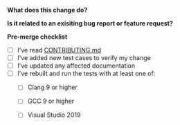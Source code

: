 <!--
    Please replace the HTML comments below with the requested information.
    Thanks for contributing!
-->



**What does this change do?**
<!--
    Changes all Foos to Bars.
--->



**Is it related to an exisiting bug report or feature request?**
<!--
    Fixes #69.
--->



**Pre-merge checklist**
<!--
    Not all of these will necessarily apply, particularly if you're not making a code change (e.g. fixing documentation).
    That's OK. Tick the ones that do by placing an x in them, e.g. [x]
--->
- [ ] I've read [CONTRIBUTING.md]
- [ ] I've added new test cases to verify my change
- [ ] I've updated any affected documentation
- [ ] I've rebuilt and run the tests with at least one of:
    - [ ] Clang 9 or higher
    - [ ] GCC 9 or higher
    - [ ] Visual Studio 2019



[CONTRIBUTING.md]: https://github.com/marzer/muu/blob/master/CONTRIBUTING.md
[how-to]: https://github.com/marzer/muu/blob/master/CONTRIBUTING.md#regenerating-tomlhpp
[README.md]: https://github.com/marzer/muu/blob/master/README.md
